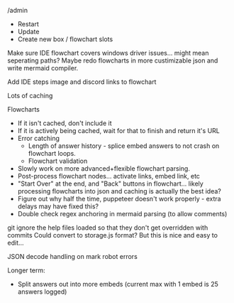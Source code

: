 /admin
- Restart
- Update
- Create new box / flowchart slots

Make sure IDE flowchart covers windows driver issues... might mean seperating paths? Maybe redo flowcharts in more custimizable json and write mermaid compiler.

Add IDE steps image and discord links to flowchart

Lots of caching

Flowcharts
- If it isn't cached, don't include it 
- If it is actively being cached, wait for that to finish and return it's URL
- Error catching 
  - Length of answer history - splice embed answers to not crash on flowchart loops.
  - Flowchart validation
- Slowly work on more advanced+flexible flowchart parsing.
- Post-process flowchart nodes... activate links, embed link, etc
- "Start Over" at the end, and "Back" buttons in flowchart... likely processing flowcharts into json and caching is actually the best idea?
- Figure out why half the time, puppeteer doesn't work properly - extra delays may have fixed this?
- Double check regex anchoring in mermaid parsing (to allow comments)


git ignore the help files loaded so that they don't get overridden with commits
Could convert to storage.js format? But this is nice and easy to edit...

JSON decode handling on mark robot errors

Longer term:
- Split answers out into more embeds (current max with 1 embed is 25 answers logged)
